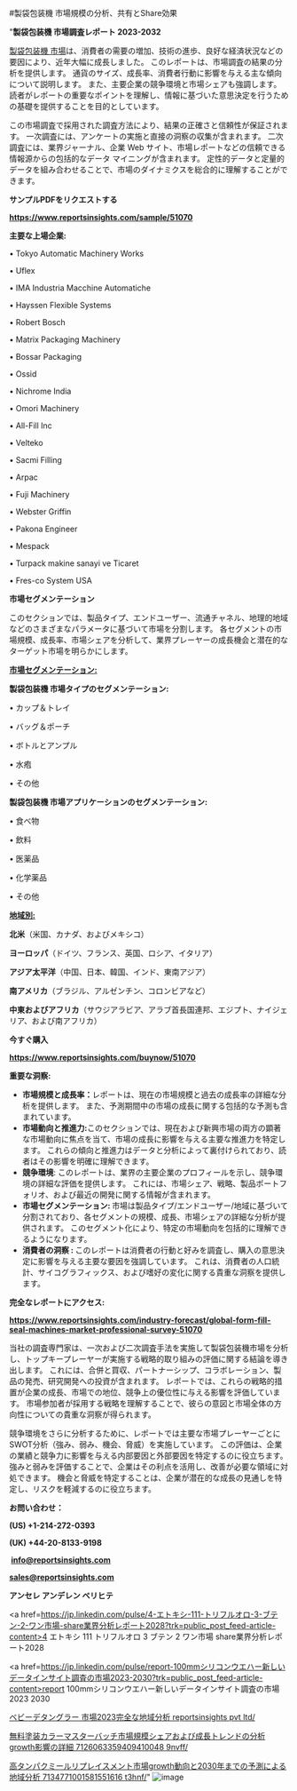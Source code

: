 #製袋包装機 市場規模の分析、共有とShare効果

"<strong>製袋包装機 市場調査レポート 2023-2032</strong>

<a href=https://www.reportsinsights.com/sample/51070>製袋包装機 市場</a>は、消費者の需要の増加、技術の進歩、良好な経済状況などの要因により、近年大幅に成長しました。 このレポートは、市場調査の結果の分析を提供します。 通貨のサイズ、成長率、消費者行動に影響を与える主な傾向について説明します。 また、主要企業の競争環境と市場シェアも強調します。 読者がレポートの重要なポイントを理解し、情報に基づいた意思決定を行うための基礎を提供することを目的としています。

この市場調査で採用された調査方法により、結果の正確さと信頼性が保証されます。 一次調査には、アンケートの実施と直接の洞察の収集が含まれます。 二次調査には、業界ジャーナル、企業 Web サイト、市場レポートなどの信頼できる情報源からの包括的なデータ マイニングが含まれます。 定性的データと定量的データを組み合わせることで、市場のダイナミクスを総合的に理解することができます。

<strong><b>サンプルPDFをリクエストする</b></strong>

<a href=https://www.reportsinsights.com/sample/51070><strong><u>https://www.reportsinsights.com/sample/51070</u></strong></a>

<strong>主要な上場企業:</strong>

• Tokyo Automatic Machinery Works

• Uflex

• IMA Industria Macchine Automatiche

• Hayssen Flexible Systems

• Robert Bosch

• Matrix Packaging Machinery

• Bossar Packaging

• Ossid

• Nichrome India

• Omori Machinery

• All-Fill Inc

• Velteko

• Sacmi Filling

• Arpac

• Fuji Machinery

• Webster Griffin

• Pakona Engineer

• Mespack

• Turpack makine sanayi ve Ticaret

• Fres-co System USA

<strong>市場セグメンテーション</strong>

このセクションでは、製品タイプ、エンドユーザー、流通チャネル、地理的地域などのさまざまなパラメータに基づいて市場を分割します。 各セグメントの市場規模、成長率、市場シェアを分析して、業界プレーヤーの成長機会と潜在的なターゲット市場を明らかにします。

<strong><u>市場セグメンテーション</u></strong><strong><u>:</u></strong>

<strong>製袋包装機 市場タイプのセグメンテーション:</strong>

• カップ＆トレイ

• バッグ＆ポーチ

• ボトルとアンプル

• 水疱

• その他

<strong>製袋包装機 市場アプリケーションのセグメンテーション:</strong>

• 食べ物

• 飲料

• 医薬品

• 化学薬品

• その他

<strong><u>地域別</u></strong><strong><u>:</u></strong>

<strong>北米</strong>（米国、カナダ、およびメキシコ）

<strong>ヨーロッパ</strong>（ドイツ、フランス、英国、ロシア、イタリア）

<strong>アジア太平洋</strong>（中国、日本、韓国、インド、東南アジア）

<strong>南アメリカ</strong>（ブラジル、アルゼンチン、コロンビアなど）

<strong>中東およびアフリカ</strong>（サウジアラビア、アラブ首長国連邦、エジプト、ナイジェリア、および南アフリカ）

<strong>今すぐ購入</strong>

<a href=https://www.reportsinsights.com/buynow/51070><strong><u>https://www.reportsinsights.com/buynow/51070</u></strong></a>

<strong>重要な洞察:</strong>
<ul>
  <li><strong>市場規模と成長率：</strong>レポートは、現在の市場規模と過去の成長率の詳細な分析を提供します。 また、予測期間中の市場の成長に関する包括的な予測も含まれています。</li>
  <li><strong>市場動向と推進力:</strong>このセクションでは、現在および新興市場の両方の顕著な市場動向に焦点を当て、市場の成長に影響を与える主要な推進力を特定します。 これらの傾向と推進力はデータと分析によって裏付けられており、読者はその影響を明確に理解できます。</li>
  <li><strong>競争環境</strong>: このレポートは、業界の主要企業のプロフィールを示し、競争環境の詳細な評価を提供します。 これには、市場シェア、戦略、製品ポートフォリオ、および最近の開発に関する情報が含まれます。</li>
  <li><strong>市場セグメンテーション: </strong>市場は製品タイプ/エンドユーザー/地域に基づいて分割されており、各セグメントの規模、成長、市場シェアの詳細な分析が提供されます。 このセグメント化により、特定の市場動向を包括的に理解できるようになります。</li>
  <li><strong>消費者の洞察 : </strong>このレポートは消費者の行動と好みを調査し、購入の意思決定に影響を与える主要な要因を強調しています。 これは、消費者の人口統計、サイコグラフィックス、および嗜好の変化に関する貴重な洞察を提供します。</li>
</ul>
<strong>完全なレポートにアクセス:</strong>

<a href=https://www.reportsinsights.com/industry-forecast/global-form-fill-seal-machines-market-professional-survey-51070><strong><u><b>https://www.reportsinsights.com/industry-forecast/global-form-fill-seal-machines-market-professional-survey-51070</b></u></strong></a>

当社の調査専門家は、一次および二次調査手法を実施して製袋包装機市場を分析し、トップキープレーヤーが実施する戦略的取り組みの評価に関する結論を導き出します。 これには、合併と買収、パートナーシップ、コラボレーション、製品の発売、研究開発への投資が含まれます。 レポートでは、これらの戦略的措置が企業の成長、市場での地位、競争上の優位性に与える影響を評価しています。 市場参加者が採用する戦略を理解することで、彼らの意図と市場全体の方向性についての貴重な洞察が得られます。

競争環境をさらに分析するために、レポートでは主要な市場プレーヤーごとにSWOT分析（強み、弱み、機会、脅威）を実施しています。 この評価は、企業の業績と競争力に影響を与える内部要因と外部要因を特定するのに役立ちます。 強みと弱みを評価することで、企業はその利点を活用し、改善が必要な領域に対処できます。 機会と脅威を特定することは、企業が潜在的な成長の見通しを特定し、リスクを軽減するのに役立ちます。

<strong>お問い合わせ：</strong>

<strong>(US) +1-214-272-0393</strong>

<strong>(UK) +44-20-8133-9198</strong>

<strong> </strong><a href=info@reportsinsights.com><strong><u>info@reportsinsights.com</u></strong></a>

<a href=sales@reportsinsights.com><strong><u>sales@reportsinsights.com</u></strong></a>

<strong>アンセレ アンデレン ベリヒテ</strong>

<a href=https://jp.linkedin.com/pulse/4-エトキシ-111-トリフルオロ-3-ブテン-2-ワン市場-share業界分析レポート2028?trk=public_post_feed-article-content>4 エトキシ 111 トリフルオロ 3 ブテン 2 ワン市場 share業界分析レポート2028</a>

<a href=https://jp.linkedin.com/pulse/report-100mmシリコンウエハー新しいデータインサイト調査の市場2023-2030?trk=public_post_feed-article-content>report 100mmシリコンウエハー新しいデータインサイト調査の市場2023 2030</a>

<a href=https://www.linkedin.com/pulse/ベビーデタングラー-市場2023完全な地域分析-reportsinsights-pvt-ltd/>ベビーデタングラー 市場2023完全な地域分析 reportsinsights pvt ltd/</a>

<a href=https://www.linkedin.com/pulse/無料塗装カラーマスターバッチ市場規模シェアおよび成長トレンドの分析growth影響の詳細-7126063359409410048-9nvff/>無料塗装カラーマスターバッチ市場規模シェアおよび成長トレンドの分析growth影響の詳細 7126063359409410048 9nvff/</a>

<a href=https://www.linkedin.com/pulse/高タンパクミールリプレイスメント市場growth動向と2030年までの予測による地域分析-7134771001581551616-t3hnf/>高タンパクミールリプレイスメント市場growth動向と2030年までの予測による地域分析 7134771001581551616 t3hnf/</a>"
![image](https://github.com/aanak123/RIMarketer1/assets/158471119/30dbb852-5865-4312-afce-9a3345b568c5)

